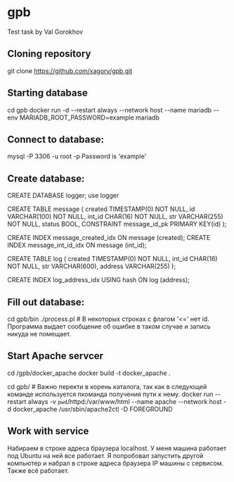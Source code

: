 # gpb
Test task by Val Gorokhov

## Cloning repository
git clone https://github.com/xagorv/gpb.git

## Starting database
cd gpb
docker run -d --restart always --network host --name mariadb --env MARIADB_ROOT_PASSWORD=example mariadb

## Connect to database:
mysql -P 3306 -u root -p
Password is 'example'

## Create database:

CREATE DATABASE logger;
use logger

CREATE TABLE message (
created TIMESTAMP(0) NOT NULL,
id VARCHAR(100) NOT NULL,
int_id CHAR(16) NOT NULL,
str VARCHAR(255) NOT NULL,
status BOOL,
CONSTRAINT message_id_pk PRIMARY KEY(id)
);

CREATE INDEX message_created_idx ON message (created);
CREATE INDEX message_int_id_idx ON message (int_id);

CREATE TABLE log (
created TIMESTAMP(0) NOT NULL,
int_id CHAR(16) NOT NULL,
str VARCHAR(600),
address VARCHAR(255)
);

CREATE INDEX log_address_idx USING hash ON log (address);

## Fill out database:
cd gpb/bin
./process.pl # В некоторых строках с флагом '<=' нет id. Программа выдает сообщение об ошибке в таком случае и запись никуда не помещает.

## Start Apache servcer
cd /gpb/docker_apache
docker build -t docker_apache .

cd gpb/ # Важно перекти в корень каталога, так как в следующей команде используется пкоманда получения пути к нему.
docker run  --restart always -v `pwd`/httpd:/var/www/html --name apache --network host -d docker_apache /usr/sbin/apache2ctl -D FOREGROUND

## Work with service
Набираем в строке адреса браузера localhost. У меня машина работает под Ubuntu на ней все работает. Я попробовал запустить другой компьютер и набрал в строке адреса браузера IP машины с сервисом. Также всё работает.

